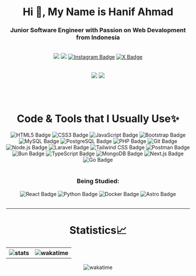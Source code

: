 <div align="center">
    <h1>Hi 👋, My Name is Hanif Ahmad</h1>
    <h3><b>Junior Software Engineer</b> with Passion on Web Devalopment from <b>Indonesia</b></h3>
    <br>
    <a href="https://linkedin.com/in/hanif-ahmad-18a879303/?trk=opento_sprofile_details" target="blank"><img src="https://img.shields.io/badge/LinkedIn-0A66C2?logo=linkedin&logoColor=fff&style=for-the-badge"></a>
    <a href="https://www.facebook.com/profile.php?id=100089012786583" target="blank"><img src="https://img.shields.io/badge/Facebook-0866FF?logo=facebook&logoColor=fff&style=for-the-badge"></a>
    <a href="https://www.instagram.com/hnif.am22/" target="blank"><img src="https://img.shields.io/badge/Instagram-E4405F?logo=instagram&logoColor=fff&style=for-the-badge" alt="Instagram Badge"></a>
    <a href="https://twitter.com/nifnip22" target="blank"><img src="https://img.shields.io/badge/X-000?logo=x&logoColor=fff&style=for-the-badge" alt="X Badge"></a> 
    <br><br><br>
    <img src="https://komarev.com/ghpvc/?username=nifnip22&color=007EC6&style=for-the-badge">
    <img src="https://wakatime.com/badge/user/50120066-2a15-428c-9587-a24d51c04bf4.svg?style=for-the-badge">
    <br><br><br><br>
    <h1>Code & Tools ​​that I Usually Use✨</h1>
    <img src="https://img.shields.io/badge/HTML5-E34F26?logo=html5&logoColor=fff&style=for-the-badge" alt="HTML5 Badge">
    <img src="https://img.shields.io/badge/CSS3-1572B6?logo=css3&logoColor=fff&style=for-the-badge" alt="CSS3 Badge">
    <img src="https://img.shields.io/badge/JavaScript-F7DF1E?logo=javascript&logoColor=000&style=for-the-badge" alt="JavaScript Badge">
    <img src="https://img.shields.io/badge/Bootstrap-7952B3?logo=bootstrap&logoColor=fff&style=for-the-badge" alt="Bootstrap Badge">
    <img src="https://img.shields.io/badge/MySQL-4479A1?logo=mysql&logoColor=fff&style=for-the-badge" alt="MySQL Badge">
    <img src="https://img.shields.io/badge/PostgreSQL-4169E1?logo=postgresql&logoColor=fff&style=for-the-badge" alt="PostgreSQL Badge">
    <img src="https://img.shields.io/badge/PHP-777BB4?logo=php&logoColor=fff&style=for-the-badge" alt="PHP Badge">
    <img src="https://img.shields.io/badge/Git-F05032?logo=git&logoColor=fff&style=for-the-badge" alt="Git Badge">
    <img src="https://img.shields.io/badge/Node.js-5FA04E?logo=nodedotjs&logoColor=fff&style=for-the-badge" alt="Node.js Badge">
    <img src="https://img.shields.io/badge/Laravel-FF2D20?logo=laravel&logoColor=fff&style=for-the-badge" alt="Laravel Badge">
    <img src="https://img.shields.io/badge/Tailwind%20CSS-06B6D4?logo=tailwindcss&logoColor=fff&style=for-the-badge" alt="Tailwind CSS Badge">
    <img src="https://img.shields.io/badge/Postman-FF6C37?logo=postman&logoColor=fff&style=for-the-badge" alt="Postman Badge">
    <img src="https://img.shields.io/badge/Bun-000?logo=bun&logoColor=fff&style=for-the-badge" alt="Bun Badge">
    <img src="https://img.shields.io/badge/TypeScript-3178C6?logo=typescript&logoColor=fff&style=for-the-badge" alt="TypeScript Badge">
    <img src="https://img.shields.io/badge/MongoDB-47A248?logo=mongodb&logoColor=fff&style=for-the-badge" alt="MongoDB Badge">
    <img src="https://img.shields.io/badge/Next.js-000?logo=nextdotjs&logoColor=fff&style=for-the-badge" alt="Next.js Badge">
    <img src="https://img.shields.io/badge/Go-00ADD8?logo=go&logoColor=fff&style=for-the-badge" alt="Go Badge">
    <br><br>
    <h3>Being Studied:</h3>
    <img src="https://img.shields.io/badge/React-61DAFB?logo=react&logoColor=000&style=for-the-badge" alt="React Badge">
    <img src="https://img.shields.io/badge/Python-3776AB?logo=python&logoColor=fff&style=for-the-badge" alt="Python Badge">
    <img src="https://img.shields.io/badge/Docker-2496ED?logo=docker&logoColor=fff&style=for-the-badge" alt="Docker Badge">
    <img src="https://img.shields.io/badge/Astro-BC52EE?logo=astro&logoColor=fff&style=for-the-badge" alt="Astro Badge">
    <br><br><hr>
    <h1>Statistics📈</h1>
    <table>
        <th>
            <img alt="stats" src="https://github-readme-stats.vercel.app/api?username=nifnip22&show_icons=true&include_all_commits=true&title_color=3BAEB6&text_color=D0D2D6&icon_color=D0D2D6&border_color=999999&bg_color=1A102A">
        </th>
        <th>
            <img alt="wakatime" src="https://github-readme-stats.vercel.app/api/top-langs/?username=nifnip22&langs_count=8&layout=compact&title_color=3BAEB6&text_color=D0D2D6&border_color=999999&bg_color=1A102A"/>
        </th>
    </table>
    <img alt="wakatime" src="https://github-readme-stats.vercel.app/api/wakatime?username=nifnip22&langs_count=5&title_color=3BAEB6&text_color=D0D2D6&bg_color=1A102A&border_color=999999"/>
</p>
</div>
